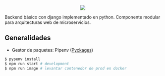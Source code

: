 <center><img src="https://i.imgur.com/vzXnqsm.png"></center>

Backend básico con django implementado en python. Componente modular para arquitecturas web de microservicios. 

## Generalidades
  * Gestor de paquetes: Pipenv ([Pyckages](https://pypi.org/))

```bash
$ pypenv install
$ npm run start # development
$ npm run image # levantar contenedor de prod en docker
```
